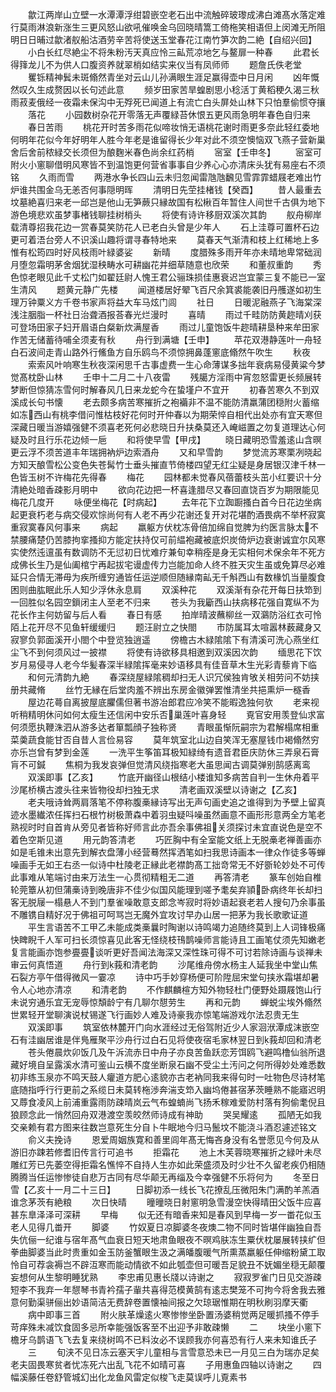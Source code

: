 <!-- { "loadSidebar": true } -->
　　歙江两岸山立壁一水潭潭浮绀碧嵌空老石出中流触碎玻瓈成沸白滩髙水落定难行莫雨淋浪新涨生三更风怒山欲吼催唤金乌回晓晴篙工倚柂笑相语但上闵滩无所阻明日日晡过歙渚舣船沽酒劳辛苦将使送玉堂春花江南竹笋次韵二絶【自绍兴回】
　　小白长红尽絶尘不将朱粉汚天真应怜三畆荒凉地乞与鳌扉一种春
　　此君长得箨龙儿不为供人口腹资养就翠梢如结实来仪当有凤师师
　　题詹氏佚老堂
　　矍铄精神鬂未斑翛然青坐对云山儿孙满眼生涯足赢得壶中日月闲
　　凶年慨然叹久生成赘因以长句述此意
　　频岁田家苦旱蝗剧思小稔活丁黄稻稉久渴三秋雨菽麦俄经一夜霜未保沟中无殍死已闻道上有流亡白头屏处山林下只怕羣偷惯夺攘
　　落花
　　小园数树杂花开零落无声覆緑苔休恨五更风雨急明年春色自归来
　　春日苦雨
　　桃花开时苦多雨花似啼妆悄无语桃花谢时雨更多奈此轻红委地何明年花似今年好明年人胜今年老是谁留得长少年对此不须空懊恼双飞燕子营新巢舍后舍前秾緑交长须但为酿麴米春色尚余红药梢
　　宻室【壬申冬】
　　宻室可附火小窻聊借明风寒皆不到温饱更何营省事事自少养心心亦清床头犹有易座右不须铭
　　久雨而雪
　　两港水争长四山云未归忽闻雷虺虺飜见雪霏霏蜡屐老难出竹炉谁共围金乌无恙否何事隠明晖
　　清明日先茔挂楮钱【癸酉】
　　昔人最重去坟墓絶喜归来老一邱岂是他山无笋蕨只縁故国有松楸百年暂住人间世千古俱为地下游色境悲欢虽梦事楮钱聊挂树梢头
　　将使有诗许移厨双溪次其韵
　　舣舟柳岸载清尊招我花边一赏春莫笑防花人已老白头曾是少年人
　　石上洼尊可置杯石边更可着浯台旁人不识溪山趣将谓寻春特地来
　　莫春天气渐清和枝上红稀地上多惟有松筠四时好风枝雨叶緑婆娑
　　新晴
　　度腊殊多雨开年亦未晴地卑常础润月堕忽霜明茅舍烟犹湿秧畴水可耕幽花并细草随意也欣荣
　　和董叔重韵
　　秀色惊老眼见此千丈松门如翟廷尉人愧王君公骊珠损佳惠衰迟岂宜蒙三复不能已一室生清风
　　题黄元静广先楼
　　闻道楼居好翚飞百尺余箕裘能袭旧丹雘遂如初生理万钟粟义方千卷书家声将益大车马炫门闾
　　社日
　　日暖泥融燕子飞海棠深浅注胭脂一杯社日治聋酒报荅春光烂漫时
　　喜晴
　　雨过千畦防防黄趂晴刈获可登场田家子妇开眉语白粲新炊满屋香
　　雨过儿童饱饭牛趂晴耕垦种来牟田家作苦无储蓄待哺全须麦有秋
　　舟行到满塘【壬申】
　　苹花双港静莲叶一舟轻白石波间走青山路外行鯈鱼方自乐鸥鸟不须惊拥鼻蓬窻底翛然午吹生
　　秋夜
　　索索风叶响寒生秋夜深闲思千古事虚费一生心命薄谋多拙年衰病易侵黄粱今梦觉髙枕卧山林
　　壬申十二月二十八夜雷
　　残臈方淫雨中宵忽怒雷更长频展转梦断但惊猜冻雪何时解春风几日来龙蛇今在蛰墐户不宜开
　　初春苦寒久不到双溪成长句书懐
　　老去颇多病苦寒摧折之袍襺非不温不能防清羸蒲团穏附火蓄缩如冻西山有桃李借问惟枯枝好花何时开仲春以为期荣悴自相代出处亦有宜天寒但深藏日暖当游嬉强健不须喜老死何必悲晓日升扶桑莫还入崦嵫置之勿复道理达心何疑及时且行乐花边倾一巵
　　和将使早雪【甲戌】
　　晓日藏明恐雪羞逺山含暝更云浮不须苦道丰年瑞拥衲炉边索酒舟
　　又和早雪韵
　　梦觉流苏寒栗冽晓起方知天酿雪松公变色失苍髯竹士垂头摧直节倚楼四望无红尘疑是身居银汉津千林一色皆玉树不许梅花先得春
　　梅花
　　园林都未觉春风蓓蕾枝头茁小红要识十分清絶处暗香疎影月明中
　　欲向花边把一杯喜逢腊尽又春回直饶百岁为期限能见梅花几度开
　　咏便坐梅花【时病起】
　　去年花下立踟蹰搔白首今日花边坐病起更衰朽老与病交侵欢悰尚何有人老不再少花谢还复开对花堪酌酒畏病不举杯寂寞重寂寞春风何事来
　　病起
　　羸躯方伏枕冻骨倍加绵自觉脾为约医言脉太不禁腰痛楚仍苦膝拘挛搔抑方能定扶持仅可前緼袍藏被底炽炭倚炉边衰谢诚宜尔风寒实使然迍邅虽有数调防不无愆初日忧难疗兼旬幸稍痊是身无实相何术保余年不死方成佛长生乃是仙阖棺宁再起拔宅谩虚传力岂能加命人终不胜天灾生虽或免算尽必难延只合情无滞毋为疾所缠穷通皆任运逆顺但随縁南畆无千斛西山有数椽饥当量腹食困则曲肱眠此乐人知少浮休永息肩
　　双溪种花
　　双溪渐有杂花开每日扶笻到一回胜似名园空鎻闭主人至老不归来
　　苍头为我斸西山扶病移花强自寛纵不为花长作主何妨留与后人看
　　春日有感
　　拍岸晴波蘸柳丝一双鸂防浴红衣可怜陌上花开尽不见鱼轩缓缓归
　　题汪尉立之快閤
　　市防属耳太喧嚣林薮藏身又寂寥负郭面溪开小閤个中登览独逍遥
　　傍檐古木緑隂隂下有清溪可洗心燕坐红尘飞不到何须风过一披襟
　　将使有诗欲移具相邀到双溪因次韵
　　缅思花下饮岁月易侵寻人老今华髪春深半緑隂挥毫来妙语移具有佳音草木生光彩青藜肯下临
　　和何元清韵九絶
　　春深绕屋緑隂稠却扫无人识冗侯独肯敂关相劳问不妨挟册共藏脩
　　丝竹无縁在后堂肉羞不辨出东房金徽弹罢惟清坐共挹熏炉一穟香
　　屋边花蕚自离披屋底臞儒但著书游冶郎君应冷笑不能暇逸独何欤
　　老来视听稍精明休问如何太瘦生还信闲中安乐否巢莲叶喜身轻
　　覔官安用羡登仙求富何须愿执鞭洙泗从游多达者箪瓢顔子独称贤
　　青眼虽惭阮嗣宗为君解榻席相重菜羮蔬食能甘否自昔人言俭易容
　　莫年筑室北山边自笑浑无塞屋钱巾褐翛然穷亦乐岂曾有梦到金莲
　　一洗平生筝笛耳极知緑绮有遗音君臣庆防休三弄泉石膏肓不可鍼
　　焦桐为我发哀弹但觉清风绕指寒老大虽思闻古调莫弹别鹄感离鸾
　　双溪即事【乙亥】
　　竹底开幽径山根结小楼谁知多病苦自判一生休舟着平沙尾桥横古渡头往来皆物役却扫独无求
　　清老画双溪壁以诗谢之【乙亥】
　　老夫哦诗耸两肩落笔不停称腹槀縁诗写出无声句画史追之谁得到为予壁上留真迹水墨纎浓任挥扫石根竹树极萧森中着羽虫疑呌噪虽然画意不画形形意两全方笔老熟视时时自首肯从旁见者皆称好师言此亦吾余事佛祖关须探讨未宜直说色是空不着色空斯见道
　　用元韵答清老
　　巧匠胸中有全室能文纸上无脱槀老禅善画亦如是毛锥未出意先到解衣盘薄小经营蓦然挥洒笔如扫我思诗画本一律众作徒多等蝉噪画手无如王右丞一似诗中杜陵老正縁此老襟韵髙工拙竒常无不好斵轮妙处不可传此事难从笔端讨由来万法生一心贯彻精粗无二道
　　再答清老
　　篆车创始自椎轮莞簟从初但蒲槀诗到晚唐非不佳少似国风能理到嗟予耄矣弃頴卧病终年长却扫客无脱屦一榻悬人不到门羣雀噪敢意支郎念岑寂时将妙语起衰老若人搜句乃余事虽不雕镌自精好况于佛祖可呵骂岂无魔外宜攻讨早办山居一把茅为我长歌歌证道
　　平生言语苦不工甲乙未能成类槀曩时陶谢以诗鸣竭力追随终莫到上人词锋极痛快睥睨千人军可扫长须惊喜见此客无怪绕枝鳱鹊噪师言能诗且工画笔仗须先知嫩老复言能画亦饱参亹亹谈听更好吾闻法海深又深性珠可得不可讨若除诗画与谈禅未审云何真悟道
　　舟行到莪和清老韵
　　沙尾维舟傍水杨主人延我坐中堂山焦石裂方亭午借得微风一霎凉
　　诗中巧手妙穿杨便可阶陞屈宋堂句挟氷霜堪却暑令人心地亦清凉
　　和清老韵
　　不作麒麟楦方知外物轻杜门便野处蹑屐饱山行未说穷通乐宜无宠辱惊頽龄宁有几聊尔憇劳生
　　再和元韵
　　蝉蜕尘埃外翛然世累轻开堂聊演说杖锡遂飞行画妙人难及诗豪我亦惊笔端游戏尔法忍贵无生
　　双溪即事
　　筑室依林麓开门向水涯经过无俗驾附近少人家洄洑潭成沫嵌空石有洼幽居谁是伴鳬雁聚平沙舟行过白石见将使夜宿毛家林翌日到莪却回和清老
　　苍头倦晨炊卯饭几及午泝流赤日中舟子亦良苦鱼跃恋芳饵鸥飞避鸣橹仙翁所退藏好境自呈露溪水清可鉴山云横不度坐断泉石幽不受尘土汚问之何所得妙处难悉数初非练玉泉亦不鸣天鼓人癯道方肥心逺貌亦古老衲同我来得句时一吐物色尽诗材笔底随指呼行行更前之系缆日未莫转柂渉奔湍支笻入幽坞倦甚宿茅茨睡熟不能寤迟明又蓐食凌风上前浦重露雨防疎晴岚云气布蝗蝻尚飞扬禾稼难爱防村落有狗偷耄倪且狼顾念此一悄然回舟双港渡空羡皎然师诗成有神助
　　哭吴耀逺
　　孤陋无如我交亲赖有君方图来往数岂意死生分自卜牛眠地今归马鬛坟不能浇斗酒忍遽述铭文
　　俞义夫挽诗
　　恩爱周姻族寛和善里闾年髙无悔吝身没有名誉愿见今何及从游旧亦踈若修耆旧传言行可追书
　　拒霜花
　　池上木芙蓉晓寒摧折之緑叶未尽雕红芳已先萎空得拒霜名憔悴不自持人生亦如此荣盛须及时少壮不久留老疾仍相随腾腾当任运惨惨徒自悲万古同有尽华颠无再缁及今幸强健不乐将何为
　　冬至日雪【乙亥十一月二十三日】
　　日脚初添一线长飞花撩乱压微阳朱门满酌羊羔酒谁念茅茨有絶粮
　　次日快晴
　　曈曈晓日射窻明急雪漫空快得晴田父饭牛应喜甚东臯泽泽可深耕
　　早梅
　　似无还有暗香来知是春风到早梅一岁一畨花似玉老人见得几畨开
　　脚婆
　　竹奴夏日凉脚婆冬夜燠二物不同时皆堪伴幽独自吾失伉俪一纪谁与宿年髙气血衰日短天地肃鱼眼夜不暝鸡肤冻生粟伏枕屡展转挟纩但拳曲脚婆当此时贵重如金玉防釜蟹眼生汲之满皤腹暖气所熏蒸羸躯任伸缩粉黛工取怜自可荐衾褥岂不辟沍寒而能动情欲不如此瓠壶但可暖吾足貌丑不妩媚坐穏无颠覆妄想何从生黎明睡犹熟
　　李忠甫见惠长牋以诗谢之
　　寂寂罗雀门日见交游疎短李不我弃一年憇琴书青衿孺子軰共喜得范模黄鹄有逺志樊笼不可拘今将舍我去雅意何勤渠骈俪出妙语简洁无费辞卷置懐袖间报之欠琼琚惟期在明秋刷羽摩天衢
　　病中即事三首
　　附火肤革燥逺火寒惨惨坐卧置汤婆稍觉两足暖抓搔不停手苛痒殊未减饮食固多忌所幸能强饭客至不出迎予非敢疎懒
　　二
　　块坐小窻下檐牙乌鹊语飞飞去复来绕树鸣不已料汝必不误顾我亦何喜恐有行人来未知谁氏子
　　三
　　旬浃不见日冻云塞天宇儿童相与言雪意恐未已一月见三白为瑞亦足矣老夫固畏寒贫者忧冻死六出乱飞花不如晴可喜
　　子用惠鱼四轴以诗谢之
　　四幅溪藤任卷舒管城幻出化龙鱼风雷定似梭飞走莫误呼儿覔素书

